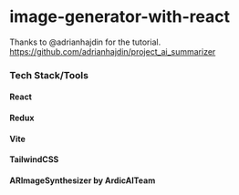 # image-generator-with-react

Thanks to @adrianhajdin for the tutorial.
https://github.com/adrianhajdin/project_ai_summarizer

### Tech Stack/Tools

#### React

#### Redux

#### Vite

#### TailwindCSS
#### ARImageSynthesizer by ArdicAITeam
